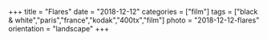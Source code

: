 +++
title = "Flares"
date = "2018-12-12"
categories = ["film"]
tags = ["black & white","paris","france","kodak","400tx","film"]
photo = "2018-12-12-flares"
orientation = "landscape"
+++
